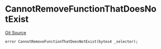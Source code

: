 # CannotRemoveFunctionThatDoesNotExist
[Git Source](https://github.com/thrackle-io/Tron/blob/8687bd810e678d8633ed877521d2c463c1677949/src/economic/ruleProcessor/nontagged/TaggedRuleProcessorDiamondLib.sol)


```solidity
error CannotRemoveFunctionThatDoesNotExist(bytes4 _selector);
```

